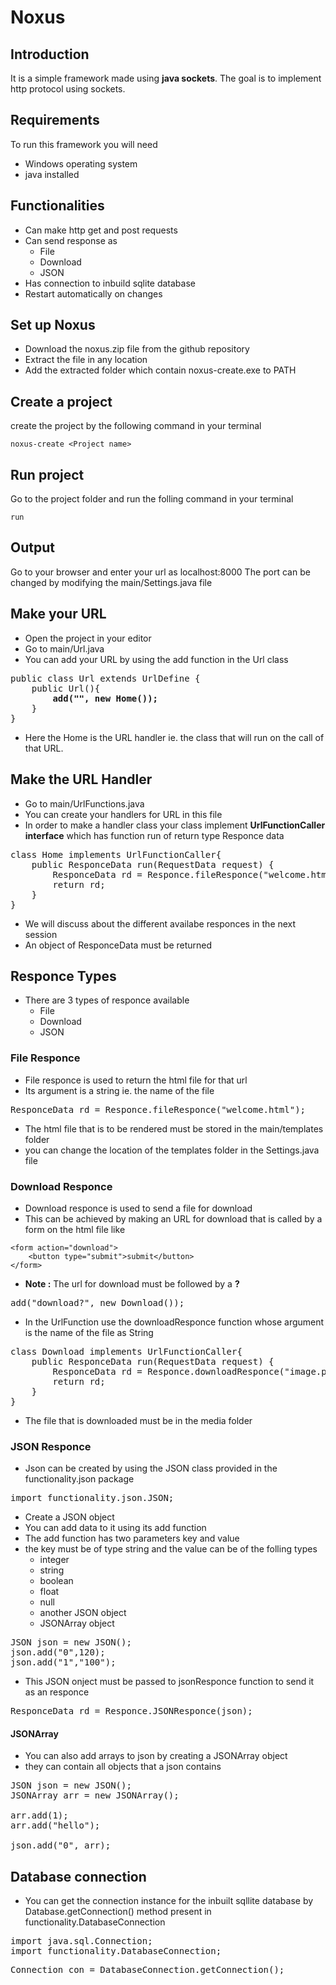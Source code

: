 # Noxus
## Introduction
It is a simple framework made using **java sockets**.
The goal is to implement http protocol using sockets.

## Requirements
To run this framework you will need
* Windows operating system
* java installed

## Functionalities
* Can make http get and post requests
* Can send response as
  * File
  * Download
  * JSON
* Has connection to inbuild sqlite database
* Restart automatically on changes

## Set up Noxus
* Download the noxus.zip file from the github repository
* Extract the file in any location
* Add the extracted folder which contain noxus-create.exe to PATH

## Create a project
create the project by the following command in your terminal
~~~
noxus-create <Project name>
~~~
## Run project
Go to the project folder and run the folling command in your terminal
~~~
run
~~~
## Output
Go to your browser and enter your url as localhost:8000
The port can be changed by modifying the main/Settings.java file

## Make your URL
* Open the project in your editor
* Go to main/Url.java
* You can add your URL by using the add function in the Url class
<pre>
public class Url extends UrlDefine {
    public Url(){
        <b>add("", new Home());</b>
    }    
}
</pre>
* Here the Home is the URL handler ie. the class that will run on the call of that URL.

## Make the URL Handler
* Go to main/UrlFunctions.java
* You can create your handlers for URL in this file
* In order to make a handler class your class implement **UrlFunctionCaller interface** which has function run of return type Responce data
<pre>
class Home implements UrlFunctionCaller{
    public ResponceData run(RequestData request) {
        ResponceData rd = Responce.fileResponce("welcome.html");
        return rd;
    }
}
</pre>
* We will discuss about the different availabe responces in the next session
* An object of ResponceData must be returned
## Responce Types
* There are 3 types of responce available
   * File
   * Download
   * JSON
### File Responce
* File responce is used to return the html file for that url
* Its argument is a string ie. the name of the file
<pre>
ResponceData rd = Responce.fileResponce("welcome.html");
</pre>
* The html file that is to be rendered must be stored in the main/templates folder
* you can change the location of the templates folder in the Settings.java file
### Download Responce
* Download responce is used to send a file for download
* This can be achieved by making an URL for download that is called by a form on the html file like
~~~
<form action="download">
    <button type="submit">submit</button>
</form>
~~~
* **Note :** The url for download must be followed by a **?**
<pre>
add("download?", new Download());
</pre>
* In the UrlFunction use the downloadResponce function whose argument is the name of the file as String
<pre>
class Download implements UrlFunctionCaller{
    public ResponceData run(RequestData request) {
        ResponceData rd = Responce.downloadResponce("image.png");
        return rd;
    }
}
</pre>
* The file that is downloaded must be in the media folder
### JSON Responce
* Json can be created by using the JSON class provided in the functionality.json package
<pre>
import functionality.json.JSON;
</pre>  
* Create a JSON object
* You can add data to it using its add function
* The add function has two parameters key and value
* the key must be of type string and the value can be of the folling types
  * integer
  * string
  * boolean
  * float
  * null
  * another JSON object
  * JSONArray object
<pre>
JSON json = new JSON();
json.add("0",120);
json.add("1","100");
</pre>
* This JSON onject must be passed to jsonResponce function to send it as an responce
<pre>
ResponceData rd = Responce.JSONResponce(json);
</pre>
#### JSONArray
* You can also add arrays to json by creating a JSONArray object
* they can contain all objects that a json contains
<pre>
JSON json = new JSON();
JSONArray arr = new JSONArray();
        
arr.add(1);
arr.add("hello");

json.add("0", arr);
</pre>

## Database connection
* You can get the connection instance for the inbuilt sqllite database by Database.getConnection() method present in functionality.DatabaseConnection
<pre>
import java.sql.Connection;
import functionality.DatabaseConnection;
</pre>
<pre>
Connection con = DatabaseConnection.getConnection();
</pre>

